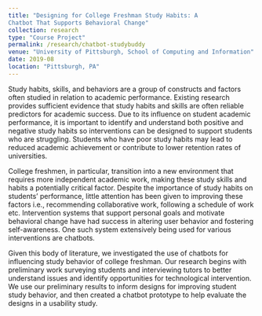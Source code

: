 ```yaml
---
title: "Designing for College Freshman Study Habits: A
Chatbot That Supports Behavioral Change"
collection: research
type: "Course Project"
permalink: /research/chatbot-studybuddy
venue: "University of Pittsburgh, School of Computing and Information"
date: 2019-08
location: "Pittsburgh, PA"
---
```


Study habits, skills, and behaviors are a group of constructs and factors often studied in relation to academic performance. Existing research provides sufficient evidence that study habits and skills are often reliable predictors for academic success. Due to its influence on student academic performance, it is important to identify and understand both positive and negative study habits so interventions can be designed to support students who are struggling. Students who have poor study habits may lead to reduced academic achievement or contribute to lower retention rates of universities. 

College freshmen, in particular, transition into a new environment that requires more independent academic work, making these study skills and habits a potentially critical factor. Despite the importance of study habits on students’ performance, little attention has been given to improving these factors i.e., recommending collaborative work, following a schedule of work etc. Intervention systems that support personal goals and motivate behavioral change have had success in altering user behavior and fostering self-awareness. One such system extensively being used for various interventions are chatbots.

Given this body of literature, we investigated the use of chatbots for influencing study behavior of college freshman. Our research begins with preliminary work surveying students and interviewing tutors to better understand issues and identify opportunities for technological intervention. We use our preliminary results to inform designs for improving student study behavior, and then created a chatbot prototype to help evaluate the designs in a usability study.

